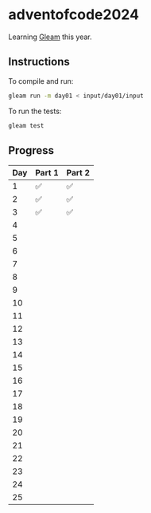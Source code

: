 # adventofcode2024

Learning [Gleam](https://gleam.run/) this year.

## Instructions

To compile and run:

```sh
gleam run -m day01 < input/day01/input
```

To run the tests:

```sh
gleam test
```

## Progress

| Day  | Part 1 | Part 2 |
|------|--------|--------|
|  1   |   ✅   |   ✅   |
|  2   |   ✅   |   ✅   |
|  3   |   ✅   |   ✅   |
|  4   |        |        |
|  5   |        |        |
|  6   |        |        |
|  7   |        |        |
|  8   |        |        |
|  9   |        |        |
|  10  |        |        |
|  11  |        |        |
|  12  |        |        |
|  13  |        |        |
|  14  |        |        |
|  15  |        |        |
|  16  |        |        |
|  17  |        |        |
|  18  |        |        |
|  19  |        |        |
|  20  |        |        |
|  21  |        |        |
|  22  |        |        |
|  23  |        |        |
|  24  |        |        |
|  25  |        |        |
